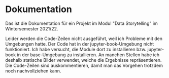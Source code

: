 # Dokumentation

Das ist die Dokumentation für ein Projekt im Modul "Data Storytelling" im Wintersemester 2021/22.

Leider werden die Code-Zeilen nicht ausgeführt, weil ich Probleme mit den Umgebungen hatte. Der Code hat in der jupyter-book-Umgebung nicht funktioniert. Ich habe versucht, die Module dort zu installieren bzw. jupyter-book in der base-Umgebung zu installieren. An manchen Stellen habe ich deshalb statische Bilder verwendet, welche die Ergebnisse repräsentieren. Die Code-Zeilen sind auskommentieren, damit man das Vorgehen trotzdem noch nachvollziehen kann.
